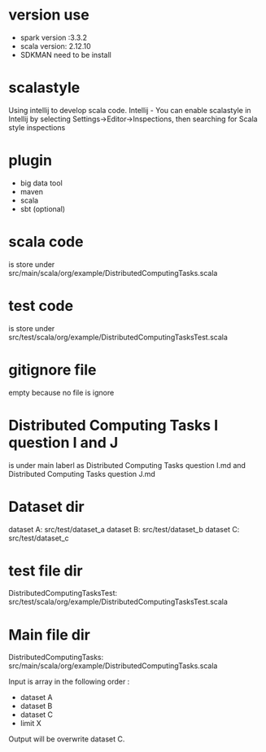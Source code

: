 # version use 
- spark version :3.3.2
- scala version: 2.12.10
- SDKMAN need to be install 

# scalastyle 
Using intellij to develop scala code. 
Intellij - You can enable scalastyle in Intellij by selecting Settings->Editor->Inspections, then searching for Scala style inspections

# plugin 
- big data tool
- maven
- scala
- sbt (optional) 

# scala code 
is store under 
src/main/scala/org/example/DistributedComputingTasks.scala 

# test code 
is store under 
src/test/scala/org/example/DistributedComputingTasksTest.scala 

# gitignore file
empty because no file is ignore 

# Distributed Computing Tasks I question I and J 
is under main laberl as Distributed Computing Tasks question I.md and Distributed Computing Tasks question J.md 

# Dataset dir
dataset A: src/test/dataset_a 
dataset B: src/test/dataset_b
dataset C: src/test/dataset_c 

# test file dir 
DistributedComputingTasksTest: src/test/scala/org/example/DistributedComputingTasksTest.scala

# Main file dir 
DistributedComputingTasks: src/main/scala/org/example/DistributedComputingTasks.scala

Input is array in the following order :
- dataset A
- dataset B
- dataset C
- limit X

Output will be overwrite dataset C. 

